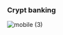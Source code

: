 ### Crypt banking



![mobile (3)](https://github.com/nafihpp/BankingApp-Frontend/assets/49452140/22c40903-a434-4889-8110-65e1b50f0fd0)




